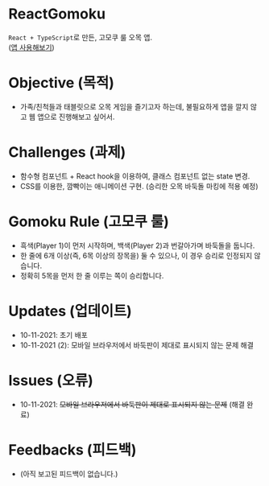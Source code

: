 # ReactGomoku
`React + TypeScript`로 만든, 고모쿠 룰 오목 앱.   
([앱 사용해보기](https://kuman514.github.io/ReactGomoku/))

# Objective (목적)
- 가족/친척들과 태블릿으로 오목 게임을 즐기고자 하는데, 불필요하게 앱을 깔지 않고 웹 앱으로 진행해보고 싶어서.

# Challenges (과제)
- 함수형 컴포넌트 + React hook을 이용하여, 클래스 컴포넌트 없는 state 변경.
- CSS를 이용한, 깜빡이는 애니메이션 구현. (승리한 오목 바둑돌 마킹에 적용 예정)

# Gomoku Rule (고모쿠 룰)
- 흑색(Player 1)이 먼저 시작하며, 백색(Player 2)과 번갈아가며 바둑돌을 둡니다.
- 한 줄에 6개 이상(즉, 6목 이상의 장목을) 둘 수 있으나, 이 경우 승리로 인정되지 않습니다.
- 정확히 5목을 먼저 한 줄 이루는 쪽이 승리합니다.

# Updates (업데이트)
- 10-11-2021: 초기 배포
- 10-11-2021 (2): 모바일 브라우저에서 바둑판이 제대로 표시되지 않는 문제 해결

# Issues (오류)
- 10-11-2021: ~~모바일 브라우저에서 바둑판이 제대로 표시되지 않는 문제~~ (해결 완료)

# Feedbacks (피드백)
- (아직 보고된 피드백이 없습니다.)
